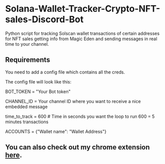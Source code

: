 # Solana-Wallet-Tracker-Crypto-NFT-sales-Discord-Bot
Python script for tracking Solscan wallet transactions of certain addresses for NFT sales getting info from Magic Eden and sending messages in real time to your channel.

## Requirements

You need to add a config file which contains all the creds.

The config file will look like this:

BOT_TOKEN = "Your Bot token"

CHANNEL_ID = Your channel ID where you want to receive a nice embedded message

time_to_track = 600  # Time in seconds you want the loop to run 600 = 5 minutes transactions

ACCOUNTS = {"Wallet name": "Wallet Address"}


## You can also check out my chrome extension [here](https://chrome.google.com/webstore/detail/solana-wallet-tracker-nft/hhjfamcgbbklnlflaheknfhigannbjjn).

